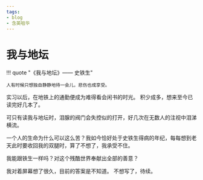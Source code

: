 ```yaml
---
tags:
- blog
- 含英咀华
---
```


# 我与地坛

!!! quote "《我与地坛》—— 史铁生"

    人有时候只想独自静静地待一会儿，悲伤也成享受。


实习以后，在地铁上的通勤便成为难得看会闲书的时光。
积少成多，想来至今已读完好几本了。

可只有读我与地坛时，泪腺的阀门会失控似的打开，好几次在无数人的注视中泪涕横流。

一个人的生命为什么可以这么苦？我如今恰好处于史铁生得病的年纪，每每想到老天此时要收回我的双腿时，算了不想了，我承受不住。

我能跟铁生一样吗？对这个残酷世界奉献出全部的善意？

我对着屏幕想了很久，目前的答案是不知道。
不想写了，待续。
